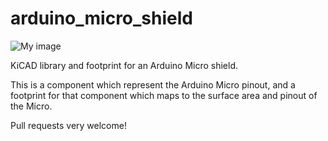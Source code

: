 arduino_micro_shield
====================

![My image](github.com/arduino_micro_shield/arduino_micro_shield.png)

KiCAD library and footprint for an Arduino Micro shield.

This is a component which represent the Arduino Micro pinout,
and a footprint for that component which maps to the surface area
and pinout of the Micro.

Pull requests very welcome!
